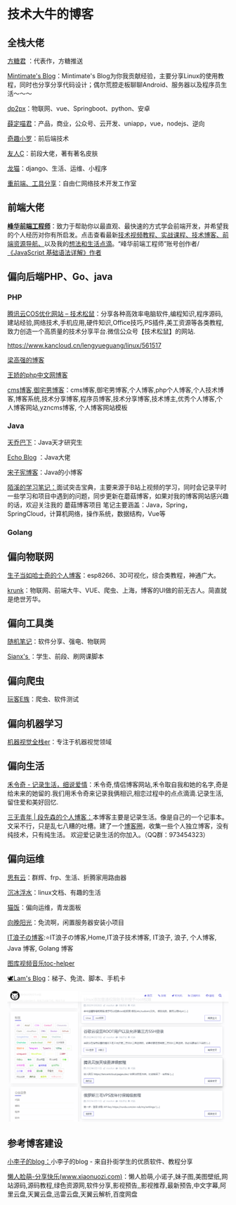 # 技术大牛的博客

## 全栈大佬

[方糖君](http://ftqq.com/)  ：代表作，方糖推送

[Mintimate's Blog](https://mintimate.cn/)：Mintimate's Blog为你我贡献经验，主要分享Linux的使用教程，同时也分享分享代码设计；偶尔荒腔走板聊聊Android、服务器以及程序员生活～～～

[dp2px](https://dp2px.com/)：物联网、vue、Springboot、python、安卓

[薛定喵君](https://www.ihewro.com/)：产品，商业，公众号、云开发、uniapp，vue，nodejs、逆向

[奇趣小罗](https://paul.ren/)：前后端技术

[友人C](https://www.ihewro.com/)：前段大佬，著有著名皮肤

[龙猫](https://totoro.site/)：django、生活、运维、小程序

[重前端、工具分享](https://www.cxyax.com/)：自由仁网络技术开发工作室

## 前端大佬

[**峰华前端工程师**](https://zxuqian.cn/)：致力于帮助你以最直观、最快速的方式学会前端开发，并希望我的个人经历对你有所启发。点击查看最新[技术视频教程、](https://zxuqian.cn/videos)[实战课程、](https://zxuqian.cn/course/react-chat-ui)[技术博客、](https://zxuqian.cn/#homepage_blogs)[前端资源导航、](https://zxuqian.cn/resources)以及我的[想法和生活点滴](https://zxuqian.cn/lifestyle)。“峰华前端工程师”账号创作者/[《JavaScript 基础语法详解》作者](https://zxuqian.cn/books/javascript-syntax-guide)



## 偏向后端PHP、Go、java



### PHP

[腾讯云COS优化网站 – 技术松鼠](https://www.jishusongshu.com/)：分享各种高效率电脑软件,编程知识,程序源码,建站经验,网络技术,手机应用,硬件知识,Office技巧,PS插件,美工资源等各类教程,致力创造一个高质量的技术分享平台.微信公众号【技术松鼠】的网站.

https://www.kancloud.cn/lengyueguang/linux/561517

[梁高强的博客](https://blog.lgqhealer.cn/)

[王娇的php中文网博客](https://www.php.cn/blog/wangjiao.html)

[cms博客,御宅男博客](https://blog.yzncms.com/)：cms博客,御宅男博客,个人博客,php个人博客,个人技术博客,博客系统,技术分享博客,程序员博客,技术分享博客,技术博主,优秀个人博客,个人博客网站,yzncms博客, 个人博客网站模板

### Java

[天乔巴下](https://tqbx.gitee.io/javablog/#/)：Java天才研究生

[Echo Blog](https://houbb.github.io/)  ：Java大佬

[宋子宪博客](https://songzixian.com/)：Java的小博客

[陌溪的学习笔记：](http://note.moguit.cn/#/README?id=java)面试突击宝典，主要来源于B站上视频的学习，同时会记录平时一些学习和项目中遇到的问题，同步更新在蘑菇博客，如果对我的博客网站感兴趣的话，欢迎关注我的 蘑菇博客项目 笔记主要涵盖：Java，Spring，SpringCloud，计算机网络，操作系统，数据结构，Vue等 

### Golang

## 偏向物联网

[生子当如哈士奇的个人博客](https://www.scaugreen.cn/posts/44755/)：esp8266、3D可视化，综合类教程，神通广大。

[krunk](https://krunk.cn/)：物联网、前端大牛、VUE、爬虫、上海，博客的UI做的前无古人。简直就是绝世芳华。

## 偏向工具类

[随机笔记](http://blog.520.fi/category/software)：软件分享、强电、物联网

[Sianx's ](https://www.sianx.com/page/2/#content-inner)：学生、前段、刷网课脚本

## 偏向爬虫

[玩客E族](https://www.playezu.com/)：爬虫、软件测试

## 偏向机器学习

[机器视觉全栈er](http://www.cvtutorials.com/#/)：专注于机器视觉领域

## 偏向生活

[禾令奇 - 记录生活，细说爱情](https://www.helingqi.com/)：禾令奇,情侣博客网站,禾令取自我和她的名字,奇是给未来的她留的.我们用禾令奇来记录我俩相识,相恋过程中的点点滴滴.记录生活,留住爱和美好回忆.

[三无青年 | 段先森的个人博客：](https://www.duanxiansen.com/)本博客主要是记录生活。像是自己的一个记事本。文采不行，只是乱七八糟的吐槽。建了一个[博客圈](https://bokequan.net/)，收集一些个人独立博客，没有纯技术，只有纯生活。
欢迎爱记录生活的你加入。（QQ群：973454323）

## 偏向运维

[思有云](https://www.ioiox.com/)：群辉、frp、生活、折腾家用路由器

[沉冰浮水](https://www.wdssmq.com/)：linux文档、有趣的生活

[猫饭](https://maofun.com/)：偏向运维，青龙面板

[向晚阳光](https://www.timelate.com/)：免流啊，闲置服务器安装小项目

[IT浪子の博客](https://www.itlangzi.com/):⭐IT浪子の博客,Home,IT浪子技术博客, IT浪子, 浪子, 个人博客, Java 博客, Golang 博客

[图库](https://www.itlangzi.com/gallery.html)[视频](https://www.itlangzi.com/s/video.html)[音乐](https://www.itlangzi.com/s/music.html)[toc-helper](https://www.itlangzi.com/s/tochelper.html)

[🕊️Lam's Blog](https://www.imlam.com/)：梯子、免流、脚本、手机卡



![猫饭](blogs.assets/image-20220506115203412.png)

## 参考博客建设

[小李子的blog：](https://www.lbyxlz.com/)小李子的blog - 来自扑街学生的优质软件、教程分享

[懒人脸萌-分享快乐(www.xiaonuozi.com)](https://www.xiaonuozi.com/)：懒人脸萌,小诺子,妹子图,美图壁纸,网站源码,源码教程,绿色资源网,软件分享,影视预告,,影视推荐,最新预告,中文字幕,阿里云盘,天翼云盘,迅雷云盘,天翼云解析,百度网盘

